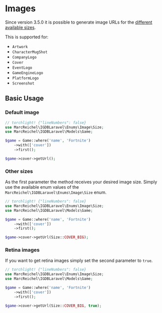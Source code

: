 # Images

Since version 3.5.0 it is possible to generate image URLs for
the [different available sizes](https://api-docs.igdb.com/#images).

This is supported for:

- `Artwork`
- `CharacterMugShot`
- `CompanyLogo`
- `Cover`
- `EventLogo`
- `GameEngineLogo`
- `PlatformLogo`
- `Screenshot`

## Basic Usage

### Default image

```php
// torchlight! {"lineNumbers": false}
use MarcReichel\IGDBLaravel\Enums\Image\Size;
use MarcReichel\IGDBLaravel\Models\Game;

$game = Game::where('name', 'Fortnite')
    ->with(['cover'])
    ->first();

$game->cover->getUrl();
```

### Other sizes

As the first parameter the method receives your desired image size. Simply use the available enum values
of the `MarcReichel\IGDBLaravel\Enums\Image\Size` enum.

```php
// torchlight! {"lineNumbers": false}
use MarcReichel\IGDBLaravel\Enums\Image\Size;
use MarcReichel\IGDBLaravel\Models\Game;

$game = Game::where('name', 'Fortnite')
    ->with(['cover'])
    ->first();

$game->cover->getUrl(Size::COVER_BIG);
```

### Retina images

If you want to get retina images simply set the second parameter to `true`.

```php
// torchlight! {"lineNumbers": false}
use MarcReichel\IGDBLaravel\Enums\Image\Size;
use MarcReichel\IGDBLaravel\Models\Game;

$game = Game::where('name', 'Fortnite')
    ->with(['cover'])
    ->first();

$game->cover->getUrl(Size::COVER_BIG, true);
```
